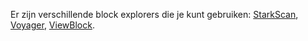 Er zijn verschillende block explorers die je kunt gebruiken: [StarkScan](https://starkscan.co/), [Voyager](https://voyager.online/txns), [ViewBlock](https://viewblock.io/starknet).